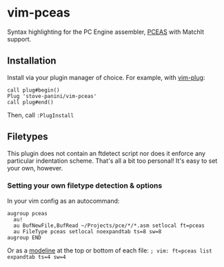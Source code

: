 vim-pceas
=========
Syntax highlighting for the PC Engine assembler, [PCEAS](https://github.com/pce-devel/huc) with MatchIt support.

Installation
------------
Install via your plugin manager of choice. For example, with [vim-plug](https://github.com/junegunn/vim-plug):

```vim
call plug#begin()
Plug 'stove-panini/vim-pceas'
call plug#end()
```

Then, call `:PlugInstall`

Filetypes
---------
This plugin does not contain an ftdetect script nor does it enforce any particular indentation scheme. That's all a bit too personal! It's easy to set your own, however.

### Setting your own filetype detection & options
In your vim config as an autocommand:

```vim
augroup pceas
  au!
  au BufNewFile,BufRead ~/Projects/pce/*/*.asm setlocal ft=pceas
  au FileType pceas setlocal noexpandtab ts=8 sw=8
augroup END
```

Or as a [modeline](https://vim.fandom.com/wiki/Modeline_magic) at the top or bottom of each file:
`; vim: ft=pceas list expandtab ts=4 sw=4`
